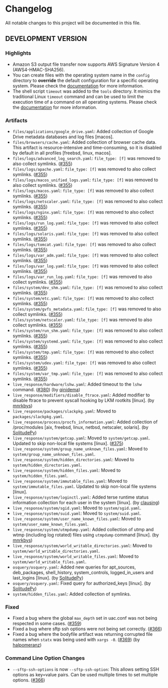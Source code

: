 # Changelog

All notable changes to this project will be documented in this file.

## DEVELOPMENT VERSION

### Highlights

- Amazon S3 output file transfer now supports AWS Signature Version 4 (AWS4-HMAC-SHA256).
- You can create files with the operating system name in the `config` directory to **override** the default configuration for a specific operating system. Please check the [documentation](https://tclahr.github.io/uac-docs/config_file/) for more information.
- The shell script `timeout` was added to the `tools` directory. It mimics the traditional Linux `timeout` command and can be used to limit the execution time of a command on all operating systems. Please check the [documentation](https://tclahr.github.io/uac-docs/artifacts/#command_1) for more information.

### Artifacts

- `files/applications/google_drive.yaml`: Added collection of Google Drive metadata databases and log files [macos].
- `files/browsers/cache.yaml`: Added collection of browser cache data. This artifact is resource-intensive and time-consuming, so it is disabled by default in all profiles [freebsd, linux, macos].
- `files/logs/advanced_log_search.yaml`: `file_type: [f]` was removed to also collect symlinks. ([#355](https://github.com/tclahr/uac/issues/355))
- `files/logs/apache.yaml`: `file_type: [f]` was removed to also collect symlinks. ([#355](https://github.com/tclahr/uac/issues/355))
- `files/logs/macos_unified_logs.yaml`: `file_type: [f]` was removed to also collect symlinks. ([#355](https://github.com/tclahr/uac/issues/355))
- `files/logs/macos.yaml`: `file_type: [f]` was removed to also collect symlinks. ([#355](https://github.com/tclahr/uac/issues/355))
- `files/logs/netscaler.yaml`: `file_type: [f]` was removed to also collect symlinks. ([#355](https://github.com/tclahr/uac/issues/355))
- `files/logs/nginx.yaml`: `file_type: [f]` was removed to also collect symlinks. ([#355](https://github.com/tclahr/uac/issues/355))
- `files/logs/run_log.yaml`: `file_type: [f]` was removed to also collect symlinks. ([#355](https://github.com/tclahr/uac/issues/355))
- `files/logs/solaris.yaml`: `file_type: [f]` was removed to also collect symlinks. ([#355](https://github.com/tclahr/uac/issues/355))
- `files/logs/tomcat.yaml`: `file_type: [f]` was removed to also collect symlinks. ([#355](https://github.com/tclahr/uac/issues/355))
- `files/logs/var_adm.yaml`: `file_type: [f]` was removed to also collect symlinks. ([#355](https://github.com/tclahr/uac/issues/355))
- `files/logs/var_log.yaml`: `file_type: [f]` was removed to also collect symlinks. ([#355](https://github.com/tclahr/uac/issues/355))
- `files/logs/var_run_log.yaml`: `file_type: [f]` was removed to also collect symlinks. ([#355](https://github.com/tclahr/uac/issues/355))
- `files/system/dev_shm.yaml`: `file_type: [f]` was removed to also collect symlinks. ([#355](https://github.com/tclahr/uac/issues/355))
- `files/system/etc.yaml`: `file_type: [f]` was removed to also collect symlinks. ([#355](https://github.com/tclahr/uac/issues/355))
- `files/system/gvfs_metadata.yaml`: `file_type: [f]` was removed to also collect symlinks. ([#355](https://github.com/tclahr/uac/issues/355))
- `files/system/netscaler.yaml`: `file_type: [f]` was removed to also collect symlinks. ([#355](https://github.com/tclahr/uac/issues/355))
- `files/system/run_shm.yaml`: `file_type: [f]` was removed to also collect symlinks. ([#355](https://github.com/tclahr/uac/issues/355))
- `files/system/systemd.yaml`: `file_type: [f]` was removed to also collect symlinks. ([#355](https://github.com/tclahr/uac/issues/355))
- `files/system/tmp.yaml`: `file_type: [f]` was removed to also collect symlinks. ([#355](https://github.com/tclahr/uac/issues/355))
- `files/system/udev.yaml`: `file_type: [f]` was removed to also collect symlinks. ([#355](https://github.com/tclahr/uac/issues/355))
- `files/system/var_tmp.yaml`: `file_type: [f]` was removed to also collect symlinks. ([#355](https://github.com/tclahr/uac/issues/355))
- `live_response/hardware/lshw.yaml`: Added timeout to the `lshw` command. ([#380](https://github.com/tclahr/uac/issues/380)) (by [qinidema](https://github.com/qinidema))
- `live_response/modifiers/disable_ftrace.yaml`: Added modifier to disable ftrace to prevent syscall hooking by LKM rootkits [linux]. (by [mnrkbys](https://github.com/mnrkbys))
- `live_response/packages/slackpkg.yaml`: Moved to `packages/slackpkg.yaml`.
- `live_response/process/procfs_information.yaml`: Added collection of /proc/modules [aix, freebsd, linux, netbsd, netscaler, solaris]. (by [SolitudePy](https://github.com/SolitudePy))
- `live_response/system/getcap.yaml`: Moved to `system/getcap.yaml`. Updated to skip non-local file systems [linux]. ([#375](https://github.com/tclahr/uac/issues/375))
- `live_response/system/group_name_unknown_files.yaml`: Moved to `system/group_name_unknown_files.yaml`.
- `live_response/system/hidden_directories.yaml`: Moved to `system/hidden_directories.yaml`.
- `live_response/system/hidden_files.yaml`: Moved to `system/hidden_files.yaml`.
- `live_response/system/immutable_files.yaml`: Moved to `system/immutable_files.yaml`. Updated to skip non-local file systems [linux].
- `live_response/system/loginctl.yaml`: Added terse runtime status information collection for each user in the system [linux]. (by [clausing](https://github.com/clausing))
- `live_response/system/sgid.yaml`: Moved to `system/sgid.yaml`.
- `live_response/system/suid.yaml`: Moved to `system/suid.yaml`.
- `live_response/system/user_name_known_files.yaml`: Moved to `system/user_name_known_files.yaml`.
- `live_response/system/utmpdump.yaml`: Added collection of utmp and wtmp (including log rotated) files using `utmpdump` command [linux]. (by [mnrkbys](https://github.com/mnrkbys))
- `live_response/system/world_writable_directories.yaml`: Moved to `system/world_writable_directories.yaml`.
- `live_response/system/world_writable_files.yaml`: Moved to `system/world_writable_files.yaml`.
- `osquery/osquery.yaml`: Added new queries for apt_sources, deb_packages, shell_history, system_controls, logged_in_users and last_logins [linux]. (by [SolitudePy](https://github.com/SolitudePy))
- `osquery/osquery.yaml`: Fixed query for authorized_keys [linux]. (by [SolitudePy](https://github.com/SolitudePy))
- `system/hidden_files.yaml`: Added collection of symlinks.

### Fixed

- Fixed a bug where the global `max_depth` set in uac.conf was not being respected in some cases. ([#359](https://github.com/tclahr/uac/issues/359))
- Fixed a bug where sftp ssh options were not being set correctly. ([#366](https://github.com/tclahr/uac/issues/366))
- Fixed a bug where the bodyfile artifact was returning corrupted file names when `statx` was being used with `xargs -0`. ([#369](https://github.com/tclahr/uac/issues/369)) (by [halpomeranz](https://github.com/halpomeranz))

### Command Line Option Changes

- `--sftp-ssh-options` is now `--sftp-ssh-option`: This allows setting SSH options as key=value pairs. Can be used multiple times to set multiple options. ([#366](https://github.com/tclahr/uac/issues/366))
